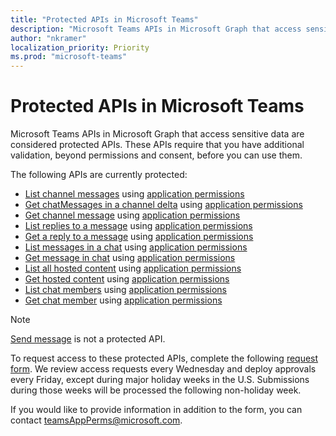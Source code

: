 ```yaml
---
title: "Protected APIs in Microsoft Teams"
description: "Microsoft Teams APIs in Microsoft Graph that access sensitive data are considered protected APIs."
author: "nkramer"
localization_priority: Priority
ms.prod: "microsoft-teams"
---
```


# Protected APIs in Microsoft Teams

Microsoft Teams APIs in Microsoft Graph that access sensitive data are considered protected APIs. 
These APIs require that you have additional validation, beyond permissions and consent, before you can use them.

The following APIs are currently protected:
* [List channel messages](/graph/api/channel-list-messages?view=graph-rest-beta) using [application permissions](auth/auth-concepts.md#microsoft-graph-permissions)
* [Get chatMessages in a channel delta](/graph/api/chatmessage-delta?view=graph-rest-beta) using [application permissions](auth/auth-concepts.md#microsoft-graph-permissions)
* [Get channel message](/graph/api/channel-get-message?view=graph-rest-beta) using [application permissions](auth/auth-concepts.md#microsoft-graph-permissions)
* [List replies to a message](/graph/api/channel-list-messagereplies?view=graph-rest-beta) using [application permissions](auth/auth-concepts.md#microsoft-graph-permissions)
* [Get a reply to a message](/graph/api/channel-get-messagereply?view=graph-rest-beta) using [application permissions](auth/auth-concepts.md#microsoft-graph-permissions)
* [List messages in a chat](/graph/api/chatmessage-list?view=graph-rest-beta) using [application permissions](auth/auth-concepts.md#microsoft-graph-permissions)
* [Get message in chat](/graph/api/chatmessage-get?view=graph-rest-beta) using [application permissions](auth/auth-concepts.md#microsoft-graph-permissions)
* [List all hosted content](/graph/api/chatmessage-list-chatmessagehostedcontents?view=graph-rest-beta) using [application permissions](auth/auth-concepts.md#microsoft-graph-permissions)
* [Get hosted content](/graph/api/chatmessagehostedcontent-get?view=graph-rest-beta) using [application permissions](auth/auth-concepts.md#microsoft-graph-permissions)
* [List chat members](/graph/api/conversationmember-list?view=graph-rest-beta)  using [application permissions](auth/auth-concepts.md#microsoft-graph-permissions)
* [Get chat member](/graph/api/conversationmember-get?view=graph-rest-beta)  using [application permissions](auth/auth-concepts.md#microsoft-graph-permissions)

>[!NOTE]
>[Send message](/graph/api/channel-post-messages?view=graph-rest-beta) is not a protected API.

To request access to these protected APIs, complete the following [request form](https://aka.ms/teamsgraph/requestaccess). We review access requests every Wednesday and deploy approvals every Friday, 
except during major holiday weeks in the U.S. Submissions during those weeks will be processed the following non-holiday week.

If you would like to provide information in addition to the form, you can contact [teamsAppPerms@microsoft.com](mailto:teamsAppPerms@microsoft.com).
